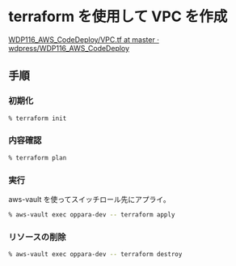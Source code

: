 # terraform を使用して VPC を作成

[WDP116_AWS_CodeDeploy/VPC.tf at master · wdpress/WDP116_AWS_CodeDeploy](https://github.com/wdpress/WDP116_AWS_CodeDeploy/blob/master/terraform/chapter2/step1/VPC.tf)

## 手順


### 初期化

```sh
% terraform init
```

### 内容確認

```sh
% terraform plan
```

### 実行

aws-vault を使ってスイッチロール先にアプライ。

```sh
% aws-vault exec oppara-dev -- terraform apply
```

### リソースの削除

```sh
% aws-vault exec oppara-dev -- terraform destroy
```
